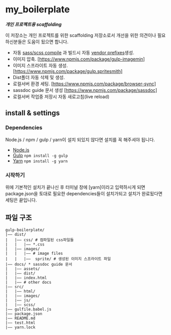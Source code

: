 # my_boilerplate

*__개인 프로젝트용 scaffolding__*

이 저장소는 개인 프로젝트를 위한 scaffolding 저장소로서 개선을 위한 의견이나 필요하신분들은 도움이 됬으면 합니다.

- 자동 [sass/scss compile](https://www.npmjs.com/package/gulp-sass) 과 빌드시 자동 [vendor prefixes](https://www.npmjs.com/package/gulp-autoprefixer)생성.
- 이미지 압축. [https://www.npmjs.com/package/gulp-imagemin]
- 이미지 스프라이트 자동 생성. [https://www.npmjs.com/package/gulp.spritesmith]
- Dist폴더 자동 삭제 및 생성.
- 로컬서버 환경 세팅. [https://www.npmjs.com/package/browser-sync]
- sassdoc guide 문서 생성 [https://www.npmjs.com/package/sassdoc]
- 로컬서버 작업중 저장시 자동 새로고침(live reload)

## install & settings

### Dependencies
Node.js / npm / gulp / yarn이 설치 되있지 않다면 설치를 꼭 해주셔야 됩니다.

- [Node.js](http://nodejs.org)
- [Gulp](http://gulpjs.com) `npm install -g gulp`
- [Yarn](https://yarnpkg.com/lang/en/) `npm install -g yarn`

### 시작하기
위에 기본적인 설치가 끝나신 후 터미널 창에 [yarn]이라고 입력하시게 되면 package.json을 토대로 필요한 dependencies들이 설치가되고 설치가 완료됬다면 세팅은 끝입니다.


## 파일 구조
```
gulp-boilerplate/
|—— dist/
|   |—— css/ # 컴파일된 css파일들
|   |   |—— *.css
|   |—— images/
|   |   |—— # image files
|   |   |——  sprite/ # 생성된 이미지 스프라이트 파일
|—— docs/ * sassdoc guide 문서
|   |—— assets/
|   |—— dist/
|   |—— index.html
|   |—— # other docs
|—— src/
|   |—— html/
|   |—— images/
|   |—— js/
|   |—— scss/
|—— gulfile.babel.js
|—— package.json
|—— README.md
|—— test.html
|—— yarn.lock
```
